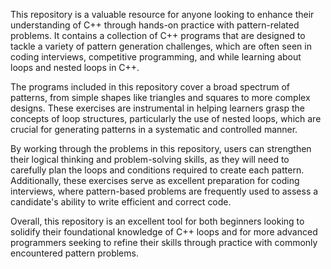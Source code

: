 This repository is a valuable resource for anyone looking to enhance their understanding of C++ through hands-on practice with pattern-related problems. It contains a collection of C++ programs that are designed to tackle a variety of pattern generation challenges, which are often seen in coding interviews, competitive programming, and while learning about loops and nested loops in C++.

The programs included in this repository cover a broad spectrum of patterns, from simple shapes like triangles and squares to more complex designs. These exercises are instrumental in helping learners grasp the concepts of loop structures, particularly the use of nested loops, which are crucial for generating patterns in a systematic and controlled manner.

By working through the problems in this repository, users can strengthen their logical thinking and problem-solving skills, as they will need to carefully plan the loops and conditions required to create each pattern. Additionally, these exercises serve as excellent preparation for coding interviews, where pattern-based problems are frequently used to assess a candidate's ability to write efficient and correct code.

Overall, this repository is an excellent tool for both beginners looking to solidify their foundational knowledge of C++ loops and for more advanced programmers seeking to refine their skills through practice with commonly encountered pattern problems.
